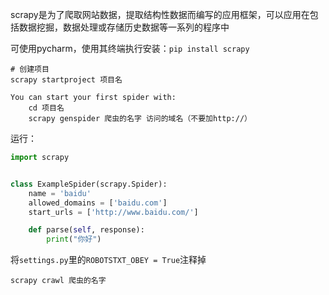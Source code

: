 scrapy是为了爬取网站数据，提取结构性数据而编写的应用框架，可以应用在包括数据挖掘，数据处理或存储历史数据等一系列的程序中

可使用pycharm，使用其终端执行安装：`pip install scrapy`

```shell
# 创建项目
scrapy startproject 项目名

You can start your first spider with:
    cd 项目名
    scrapy genspider 爬虫的名字 访问的域名（不要加http://）

```

运行：

```python
import scrapy


class ExampleSpider(scrapy.Spider):
    name = 'baidu'
    allowed_domains = ['baidu.com']
    start_urls = ['http://www.baidu.com/']

    def parse(self, response):
        print("你好")

```

将`settings.py`里的`ROBOTSTXT_OBEY = True`注释掉

`scrapy crawl 爬虫的名字`

